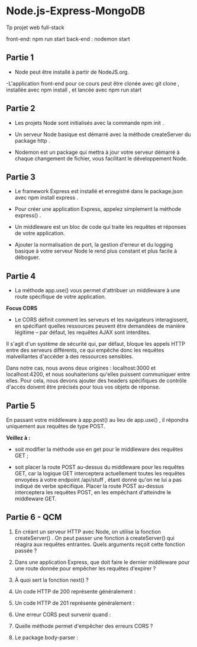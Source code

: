 # Node.js-Express-MongoDB

Tp projet web full-stack

front-end: npm run start
back-end : nodemon start

## Partie 1

- Node peut être installé à partir de NodeJS.org.

-L'application front-end pour ce cours peut être clonée avec git clone , installée avec npm install , et lancée avec npm run start

## Partie 2

- Les projets Node sont initialisés avec la commande npm init .

- Un serveur Node basique est démarré avec la méthode createServer du package http .

- Nodemon est un package qui mettra à jour votre serveur démarré à chaque changement de fichier, vous facilitant le développement Node.

## Partie 3

- Le framework Express est installé et enregistré dans le package.json avec npm install express .

- Pour créer une application Express, appelez simplement la méthode express() .

- Un middleware est un bloc de code qui traite les requêtes et réponses de votre application.

- Ajouter la normalisation de port, la gestion d'erreur et du logging basique à votre serveur Node le rend plus constant et plus facile à déboguer.

## Partie 4

- La méthode app.use() vous permet d'attribuer un middleware à une route spécifique de votre application.

**Focus CORS**

- Le CORS définit comment les serveurs et les navigateurs interagissent, en spécifiant quelles ressources peuvent être demandées de manière légitime – par défaut, les requêtes AJAX sont interdites.

Il s'agit d'un système de sécurité qui, par défaut, bloque les appels HTTP entre des serveurs différents, ce qui empêche donc les requêtes malveillantes d'accéder à des ressources sensibles.

Dans notre cas, nous avons deux origines : localhost:3000 et localhost:4200, et nous souhaiterions qu'elles puissent communiquer entre elles. Pour cela, nous devons ajouter des headers spécifiques de contrôle d'accès doivent être précisés pour tous vos objets de réponse.

## Partie 5

En passant votre middleware à app.post() au lieu de app.use() , il répondra uniquement aux requêtes de type POST.

**Veillez à :**

- soit modifier la méthode use en get pour le middleware des requêtes GET ;

- soit placer la route POST au-dessus du middleware pour les requêtes GET, car la logique GET interceptera actuellement toutes les requêtes envoyées à votre endpoint /api/stuff , étant donné qu'on ne lui a pas indiqué de verbe spécifique. Placer la route POST au-dessus interceptera les requêtes POST, en les empêchant d'atteindre le middleware GET.

## Partie 6 - QCM

1. En créant un serveur HTTP avec Node, on utilise la fonction createServer() . On peut passer une fonction à createServer() qui réagira aux requêtes entrantes. Quels arguments reçoit cette fonction passée ?

2. Dans une application Express, que doit faire le dernier middleware pour une route donnée pour empêcher les requêtes d'expirer ?

3. À quoi sert la fonction next() ?

4. Un code HTTP de 200 représente généralement :

5. Un code HTTP de 201 représente généralement :

6. Une erreur CORS peut survenir quand :

7. Quelle méthode permet d'empêcher des erreurs CORS ?

8. Le package body-parser :
